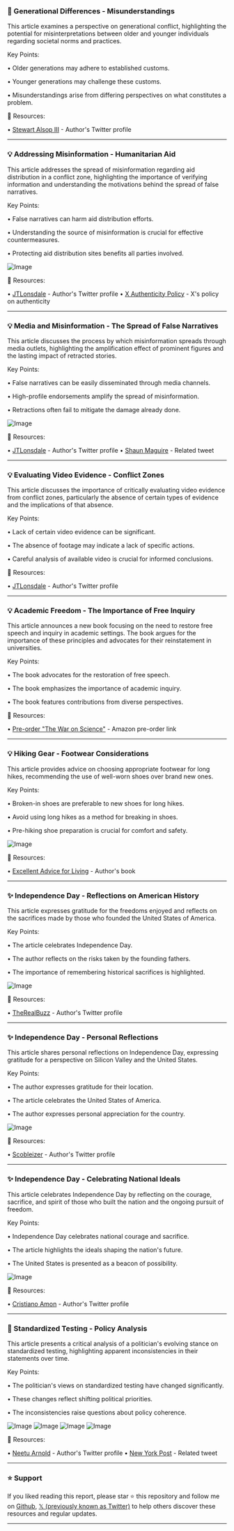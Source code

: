 ### 🤖 Generational Differences - Misunderstandings

This article examines a perspective on generational conflict, highlighting the potential for misinterpretations between older and younger individuals regarding societal norms and practices.

Key Points:

• Older generations may adhere to established customs.


• Younger generations may challenge these customs.


• Misunderstandings arise from differing perspectives on what constitutes a problem.



🔗 Resources:

• [Stewart Alsop III](https://x.com/StewartalsopIII) - Author's Twitter profile


---
### 💡 Addressing Misinformation - Humanitarian Aid

This article addresses the spread of misinformation regarding aid distribution in a conflict zone, highlighting the importance of verifying information and understanding the motivations behind the spread of false narratives.

Key Points:

• False narratives can harm aid distribution efforts.


• Understanding the source of misinformation is crucial for effective countermeasures.


• Protecting aid distribution sites benefits all parties involved.



![Image](https://pbs.twimg.com/amplify_video_thumb/1940488095830347776/img/WxjWKSYdwoDI4SGX.jpg)

🔗 Resources:

• [JTLonsdale](https://x.com/JTLonsdale) - Author's Twitter profile
• [X Authenticity Policy](https://help.x.com/rules-and-policies/authenticity) - X's policy on authenticity


---
### 💡 Media and Misinformation - The Spread of False Narratives

This article discusses the process by which misinformation spreads through media outlets, highlighting the amplification effect of prominent figures and the lasting impact of retracted stories.

Key Points:

• False narratives can be easily disseminated through media channels.


• High-profile endorsements amplify the spread of misinformation.


• Retractions often fail to mitigate the damage already done.



![Image](https://pbs.twimg.com/media/GvCh1XCWQAAIPxK?format=jpg&name=small)

🔗 Resources:

• [JTLonsdale](https://x.com/JTLonsdale) - Author's Twitter profile
• [Shaun Maguire](https://x.com/shaunmmaguire/status/1941229625675481321/photo/1) - Related tweet


---
### 💡 Evaluating Video Evidence - Conflict Zones

This article discusses the importance of critically evaluating video evidence from conflict zones, particularly the absence of certain types of evidence and the implications of that absence.

Key Points:

• Lack of certain video evidence can be significant.


• The absence of footage may indicate a lack of specific actions.


• Careful analysis of available video is crucial for informed conclusions.



🔗 Resources:

• [JTLonsdale](https://x.com/JTLonsdale) - Author's Twitter profile


---
### 💡 Academic Freedom - The Importance of Free Inquiry

This article announces a new book focusing on the need to restore free speech and inquiry in academic settings.  The book argues for the importance of these principles and advocates for their reinstatement in universities.

Key Points:

• The book advocates for the restoration of free speech.


• The book emphasizes the importance of academic inquiry.


• The book features contributions from diverse perspectives.



🔗 Resources:

• [Pre-order "The War on Science"](https://t.co/BNqkYyAOjT) - Amazon pre-order link


---
### 💡 Hiking Gear - Footwear Considerations

This article provides advice on choosing appropriate footwear for long hikes, recommending the use of well-worn shoes over brand new ones.

Key Points:

• Broken-in shoes are preferable to new shoes for long hikes.


• Avoid using long hikes as a method for breaking in shoes.


• Pre-hiking shoe preparation is crucial for comfort and safety.



![Image](https://pbs.twimg.com/media/GvCeagaXMAAkyBT?format=jpg&name=small)

🔗 Resources:

• [Excellent Advice for Living](https://amzn.to/3mQL4c4) - Author's book


---
### ✨ Independence Day - Reflections on American History

This article expresses gratitude for the freedoms enjoyed and reflects on the sacrifices made by those who founded the United States of America.

Key Points:

• The article celebrates Independence Day.


• The author reflects on the risks taken by the founding fathers.


• The importance of remembering historical sacrifices is highlighted.


![Image](https://pbs.twimg.com/media/GvA8wLUWAAAzF7U?format=jpg&name=small)

🔗 Resources:

• [TheRealBuzz](https://x.com/TheRealBuzz) - Author's Twitter profile


---
### ✨ Independence Day - Personal Reflections

This article shares personal reflections on Independence Day, expressing gratitude for a perspective on Silicon Valley and the United States.

Key Points:

• The author expresses gratitude for their location.


• The article celebrates the United States of America.


• The author expresses personal appreciation for the country.



![Image](https://pbs.twimg.com/media/GvBn8Q6XIAACNOH?format=jpg&name=small)

🔗 Resources:

• [Scobleizer](https://x.com/Scobleizer) - Author's Twitter profile


---
### ✨ Independence Day - Celebrating National Ideals

This article celebrates Independence Day by reflecting on the courage, sacrifice, and spirit of those who built the nation and the ongoing pursuit of freedom.

Key Points:

• Independence Day celebrates national courage and sacrifice.


• The article highlights the ideals shaping the nation's future.


• The United States is presented as a beacon of possibility.



![Image](https://pbs.twimg.com/media/GvBgl9TWEAEI6UR?format=jpg&name=small)

🔗 Resources:

• [Cristiano Amon](https://x.com/cristianoamon) - Author's Twitter profile


---
### 🤖 Standardized Testing - Policy Analysis

This article presents a critical analysis of a politician's evolving stance on standardized testing, highlighting apparent inconsistencies in their statements over time.

Key Points:

• The politician's views on standardized testing have changed significantly.


• These changes reflect shifting political priorities.


• The inconsistencies raise questions about policy coherence.


![Image](https://pbs.twimg.com/media/GvBZyo-XoAAg2VW?format=jpg&name=small)
![Image](https://pbs.twimg.com/media/GvBZyo-WMAA7p0W?format=jpg&name=small)
![Image](https://pbs.twimg.com/media/GvBZyo9WIAA3ndz?format=jpg&name=360x360)
![Image](https://pbs.twimg.com/media/Gu-F4UqWYAAJGFm?format=jpg&name=240x240)

🔗 Resources:

• [Neetu Arnold](https://x.com/neetu_arnold) - Author's Twitter profile
• [New York Post](https://x.com/nypost/status/1940917173926473744/photo/1) - Related tweet


---

### ⭐️ Support

If you liked reading this report, please star ⭐️ this repository and follow me on [Github](https://github.com/Drix10), [𝕏 (previously known as Twitter)](https://x.com/DRIX_10_) to help others discover these resources and regular updates.

---